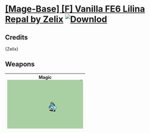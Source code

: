 # [\[Mage-Base\] \[F\] Vanilla FE6 Lilina Repal by Zelix](./) [![Downlod](https://img.shields.io/badge/Download--red?style=social&logo=github)](https://minhaskamal.github.io/DownGit/#/home?url=https://github.com/Klokinator/FE-Repo/tree/main/Battle%20Animations%2FMagi%20-%20Nature-Type%2F%5BMage-Base%5D%20%5BF%5D%20Vanilla%20FE6%20Lilina%20Repal%20by%20Zelix)
## Credits

{Zelix}

## Weapons

| <b>Magic</b><br/><img alt="Magic animation" src="./6.%20Magic/Magic.gif"/> |
| :---: |
